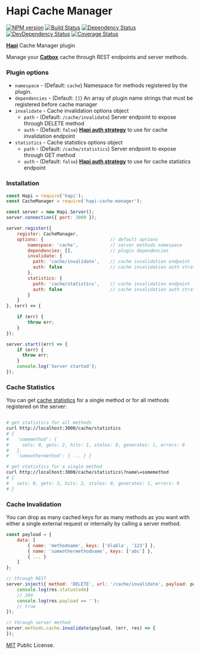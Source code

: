 # Hapi Cache Manager
[![NPM version](https://badge.fury.io/js/hapi-cache-manager.svg)](https://npmjs.org/package/hapi-cache-manager)
[![Build Status](https://travis-ci.org/franzip/hapi-cache-manager.svg?branch=master)](https://travis-ci.org/franzip/hapi-cache-manager)
[![Dependency Status](https://david-dm.org/franzip/hapi-cache-manager.svg)](https://david-dm.org/franzip/hapi-cache-manager)
[![DevDependency Status](https://david-dm.org/franzip/hapi-cache-manager/dev-status.svg)](https://david-dm.org/franzip/hapi-cache-manager?type=dev)
[![Coverage Status](https://coveralls.io/repos/github/franzip/hapi-cache-manager/badge.svg?branch=master)](https://coveralls.io/github/franzip/hapi-cache-manager?branch=master)

[**Hapi**](https://github.com/hapijs/hapi) Cache Manager plugin

Manage your [**Catbox**](https://github.com/hapijs/catbox) cache through REST endpoints and server methods.

### Plugin options

- `namespace` - (Default: `cache`) Namespace for methods registered by the plugin.
- `dependencies` - (Default: `[]`) An array of plugin name strings that must be registered before cache manager
- `invalidate` - Cache invalidation options object
    - `path` - (Default: `/cache/invalidate`) Server endpoint to expose through DELETE method
    - `auth` - (Default: `false`) [**Hapi auth strategy**](https://github.com/hapijs/hapi/blob/master/API.md#serverauthstrategyname-scheme-mode-options) to use for cache invalidation endpoint
- `statistics` - Cache statistics options object
    - `path` - (Default: `/cache/statistics`) Server endpoint to expose through GET method
    - `auth` - (Default: `false`) [**Hapi auth strategy**](https://github.com/hapijs/hapi/blob/master/API.md#serverauthstrategyname-scheme-mode-options) to use for cache statistics endpoint

### Installation

```javascript
const Hapi = require('hapi');
const CacheManager = require('hapi-cache-manager');

const server = new Hapi.Server();
server.connection({ port: 3000 });

server.register({
    register: CacheManager,
    options: {                         // default options
        namespace: 'cache',            // server methods namespace
        dependencies: [],              // plugin dependencies
        invalidate: {
          path: 'cache/invalidate',    // cache invalidation endpoint
          auth: false                  // cache invalidation auth strategy
        },
        statistics: {
          path: 'cache/statistics',    // cache invalidation endpoint
          auth: false                  // cache invalidation auth strategy
        }
    }
}, (err) => {

    if (err) {
        throw err;
    }
});

server.start((err) => {
    if (err) {
      throw err;
    }
    console.log('Server started');
});

```

### Cache Statistics

You can get [cache statistics](https://github.com/hapijs/hapi/blob/master/API.md#servermethodname-method-options) for a single method or for all methods registered on the server:

```bash

# get statistics for all methods
curl http://localhost:3000/cache/statistics
# {
#   'somemethod': {
#     sets: 0, gets: 2, hits: 1, stales: 0, generates: 1, errors: 0
#   },
#   'someothermethod': { ... } }

# get statistics for a single method
curl http://localhost:3000/cache/statistics\?name\=somemethod
# {
#   sets: 0, gets: 3, hits: 2, stales: 0, generates: 1, errors: 0
# }
```

### Cache Invalidation

You can drop as many cached keys for as many methods as you want with either a single external request or internally by calling a server method.

```javascript
const payload = {
    data: [
        { name: 'methodname', keys: ['blabla', '123'] },
        { name: 'someothermethodname', keys: ['abc'] },
        { ... }
    ]
};

// through REST
server.inject({ method: 'DELETE', url: '/cache/invalidate', payload: payload }, (res) => {
    console.log(res.statusCode)
    // 204
    console.log(res.payload == '');
    // true
});

// through server method
server.methods.cache.invalidate(payload, (err, res) => {
});
```

[MIT](http://opensource.org/licenses/MIT/ "MIT") Public License.

